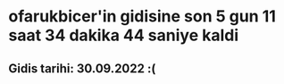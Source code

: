 # ofarukbicer'in gidisine son 5 gun 11 saat 34 dakika 44 saniye kaldi

## Gidis tarihi: 30.09.2022 :(